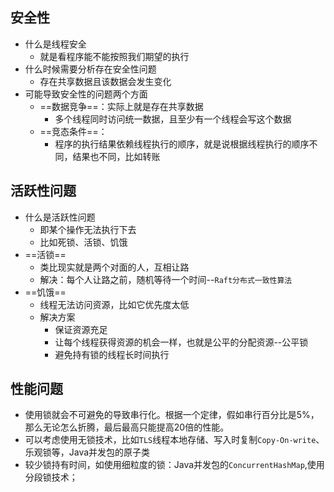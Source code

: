 ## 安全性
- 什么是线程安全
	- 就是看程序能不能按照我们期望的执行
- 什么时候需要分析存在安全性问题
	- 存在共享数据且该数据会发生变化
- 可能导致安全性的问题两个方面
	- ==数据竞争==：实际上就是存在共享数据
		- 多个线程同时访问统一数据，且至少有一个线程会写这个数据
	- ==竞态条件==：
		- 程序的执行结果依赖线程执行的顺序，就是说根据线程执行的顺序不同，结果也不同，比如转账

## 活跃性问题
- 什么是活跃性问题
	- 即某个操作无法执行下去
	- 比如死锁、活锁、饥饿
- ==活锁==
	- 类比现实就是两个对面的人，互相让路
	- 解决：每个人让路之前，随机等待一个时间--`Raft分布式一致性算法`
- ==饥饿==
	- 线程无法访问资源，比如它优先度太低
	- 解决方案
		- 保证资源充足
		- 让每个线程获得资源的机会一样，也就是公平的分配资源--公平锁
		- 避免持有锁的线程长时间执行

## 性能问题
- 使用锁就会不可避免的导致串行化。根据一个定律，假如串行百分比是5%，那么无论怎么折腾，最后最高只能提高20倍的性能。
- 可以考虑使用无锁技术，比如`TLS`线程本地存储、写入时复制`Copy-On-write`、乐观锁等，Java并发包的原子类
- 较少锁持有时间，如使用细粒度的锁：Java并发包的`ConcurrentHashMap`,使用分段锁技术；